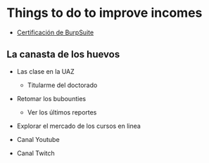 # Things to do to improve incomes


- [Certificación de BurpSuite](https://portswigger.net/web-security/certification)


## La canasta de los huevos

- Las clase en la UAZ
  - Titularme del doctorado

- Retomar los bubounties
  - Ver los últimos reportes

- Explorar el mercado de los cursos en linea
  

- Canal Youtube

- Canal Twitch


